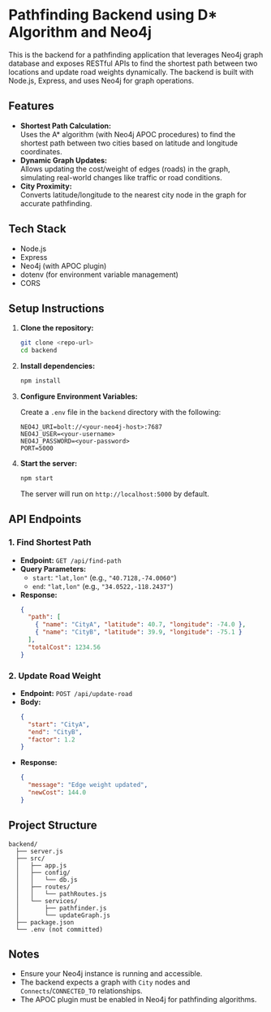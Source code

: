 # Pathfinding Backend using D* Algorithm and Neo4j

This is the backend for a pathfinding application that leverages Neo4j graph database and exposes RESTful APIs to find the shortest path between two locations and update road weights dynamically. The backend is built with Node.js, Express, and uses Neo4j for graph operations.

## Features

- **Shortest Path Calculation:**  
  Uses the A* algorithm (with Neo4j APOC procedures) to find the shortest path between two cities based on latitude and longitude coordinates.
- **Dynamic Graph Updates:**  
  Allows updating the cost/weight of edges (roads) in the graph, simulating real-world changes like traffic or road conditions.
- **City Proximity:**  
  Converts latitude/longitude to the nearest city node in the graph for accurate pathfinding.

## Tech Stack

- Node.js
- Express
- Neo4j (with APOC plugin)
- dotenv (for environment variable management)
- CORS

## Setup Instructions

1. **Clone the repository:**
   ```bash
   git clone <repo-url>
   cd backend
   ```

2. **Install dependencies:**
   ```bash
   npm install
   ```

3. **Configure Environment Variables:**

   Create a `.env` file in the `backend` directory with the following:
   ```
   NEO4J_URI=bolt://<your-neo4j-host>:7687
   NEO4J_USER=<your-username>
   NEO4J_PASSWORD=<your-password>
   PORT=5000
   ```

4. **Start the server:**
   ```bash
   npm start
   ```
   The server will run on `http://localhost:5000` by default.

## API Endpoints

### 1. Find Shortest Path

- **Endpoint:** `GET /api/find-path`
- **Query Parameters:**
  - `start`: `"lat,lon"` (e.g., `"40.7128,-74.0060"`)
  - `end`: `"lat,lon"` (e.g., `"34.0522,-118.2437"`)
- **Response:**
  ```json
  {
    "path": [
      { "name": "CityA", "latitude": 40.7, "longitude": -74.0 },
      { "name": "CityB", "latitude": 39.9, "longitude": -75.1 }
    ],
    "totalCost": 1234.56
  }
  ```

### 2. Update Road Weight

- **Endpoint:** `POST /api/update-road`
- **Body:**
  ```json
  {
    "start": "CityA",
    "end": "CityB",
    "factor": 1.2
  }
  ```
- **Response:**
  ```json
  {
    "message": "Edge weight updated",
    "newCost": 144.0
  }
  ```

## Project Structure

```
backend/
  ├── server.js
  ├── src/
  │   ├── app.js
  │   ├── config/
  │   │   └── db.js
  │   ├── routes/
  │   │   └── pathRoutes.js
  │   └── services/
  │       ├── pathfinder.js
  │       └── updateGraph.js
  ├── package.json
  └── .env (not committed)
```

## Notes

- Ensure your Neo4j instance is running and accessible.
- The backend expects a graph with `City` nodes and `Connects`/`CONNECTED_TO` relationships.
- The APOC plugin must be enabled in Neo4j for pathfinding algorithms. 